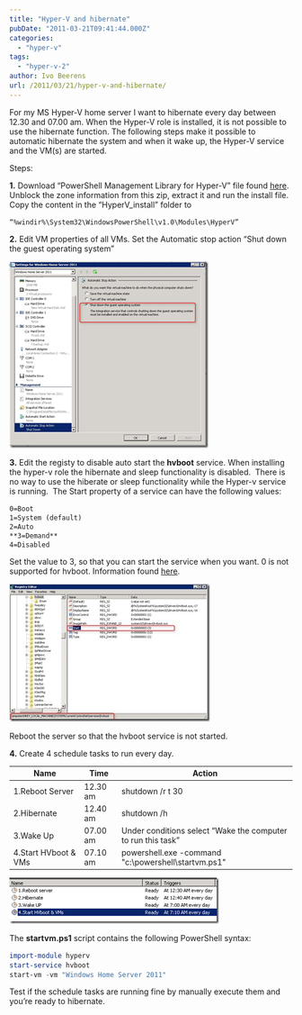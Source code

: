 ```yaml
---
title: "Hyper-V and hibernate"
pubDate: "2011-03-21T09:41:44.000Z"
categories: 
  - "hyper-v"
tags: 
  - "hyper-v-2"
author: Ivo Beerens
url: /2011/03/21/hyper-v-and-hibernate/
---
```


For my MS Hyper-V home server I want to hibernate every day between 12.30 and 07.00 am. When the Hyper-V role is installed, it is not possible to use the hibernate function. The following steps make it possible to automatic hibernate the system and when it wake up, the Hyper-V service and the VM(s) are started.

Steps:

**1.** Download “PowerShell Management Library for Hyper-V” file found [here](http://pshyperv.codeplex.com/). Unblock the zone information from this zip, extract it and run the install file. Copy the content in the “HyperV\_install” folder to

```
“%windir%\System32\WindowsPowerShell\v1.0\Modules\HyperV”
```

**2.** Edit VM properties of all VMs. Set the Automatic stop action “Shut down the guest operating system”

[![image](images/image_thumb6.png "image")](images/image6.png)

**3.** Edit the registy to disable auto start the **hvboot** service. When installing the hyper-v role the hibernate and sleep functionality is disabled.  There is no way to use the hiberate or sleep functionality while the Hyper-v service is running.  The Start property of a service can have the following values:
```
0=Boot  
1=System (default)  
2=Auto  
**3=Demand**  
4=Disabled
```
Set the value to 3, so that you can start the service when you want. 0 is not supported for hvboot. Information found [here](http://blogs.msdn.com/b/tejas/archive/2009/03/10/hibernate-and-sleep-with-hyper-v-role-enabled.aspx).

[![2011-03-19 10h48_49](images/2011-03-19-10h48_49_thumb.jpg "2011-03-19 10h48_49")](images/2011-03-19-10h48_49.jpg)

Reboot the server so that the hvboot service is not started.

**4.** Create 4 schedule tasks to run every day.

| Name | Time | Action |
| --- | --- | --- |
| 1.Reboot Server | 12.30 am | shutdown /r t 30 |
| 2.Hibernate | 12.40 am | shutdown /h |
| 3.Wake Up | 07.00 am | Under conditions select “Wake the computer to run this task” |
| 4.Start HVboot & VMs | 07.10 am | powershell.exe -command "c:\powershell\startvm.ps1" |

[![image](images/image_thumb7.png "image")](images/image7.png) 

The **startvm.ps1** script contains the following PowerShell syntax:

```powershell
import-module hyperv
start-service hvboot
start-vm -vm "Windows Home Server 2011"
```
Test if the schedule tasks are running fine by manually execute them and you’re ready to hibernate.